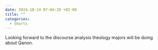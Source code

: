 ```yaml
---
date: 2024-10-24 07:04:28 +02:00
title: ""
categories:
  - Shorts
---
```

Looking forward to the discourse analysis theology majors will be doing about Qanon.
